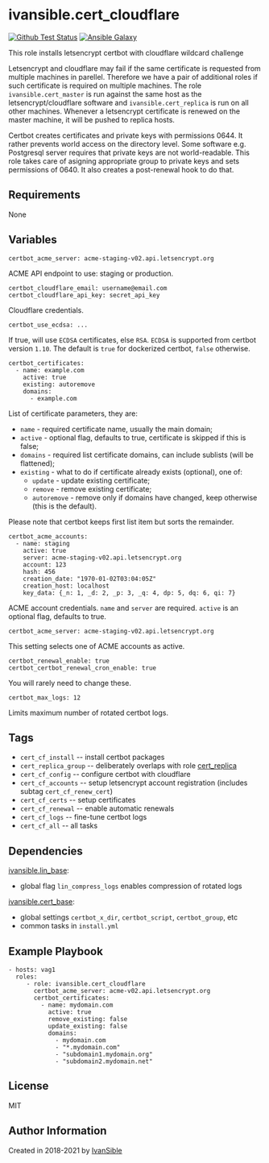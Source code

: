 # ivansible.cert_cloudflare

[![Github Test Status](https://github.com/ivansible/cert-cloudflare/workflows/test/badge.svg?branch=master)](https://github.com/ivansible/cert-cloudflare/actions)
[![Ansible Galaxy](https://img.shields.io/badge/galaxy-ivansible.cert__cloudflare-68a.svg?style=flat)](https://galaxy.ansible.com/ivansible/cert_cloudflare/)

This role installs letsencrypt certbot with cloudflare wildcard challenge

Letsencrypt and cloudflare may fail if the same certificate is requested
from multiple machines in parellel. Therefore we have a pair of additional
roles if such certificate is required on multiple machines. The role
`ivansible.cert_master` is run against the same host as the
letsencrypt/cloudflare software and `ivansible.cert_replica` is run
on all other machines. Whenever a letsencrypt certificate is renewed on the
master machine, it will be pushed to replica hosts.

Certbot creates certificates and private keys with permissions 0644.
It rather prevents world access on the directory level.
Some software e.g. Postgresql server requires that private keys are not world-readable.
This role takes care of asigning appropriate group to private keys
and sets permissions of 0640. It also creates a post-renewal hook to do that.


## Requirements

None


## Variables

    certbot_acme_server: acme-staging-v02.api.letsencrypt.org
ACME API endpoint to use: staging or production.

    certbot_cloudflare_email: username@email.com
    certbot_cloudflare_api_key: secret_api_key
Cloudflare credentials.

    certbot_use_ecdsa: ...
If true, will use `ECDSA` certificates, else `RSA`.
`ECDSA` is supported from certbot version `1.10`.
The default is `true` for dockerized certbot, `false` otherwise.

    certbot_certificates:
      - name: example.com
        active: true
        existing: autoremove
        domains:
          - example.com
List of certificate parameters, they are:
  - `name` - required certificate name, usually the main domain;
  - `active` - optional flag, defaults to true,
               certificate is skipped if this is false;
  - `domains` - required list certificate domains,
                can include sublists (will be flattened);
  - `existing` - what to do if certificate already exists (optional),
                 one of:
    - `update` - update existing certificate;
    - `remove` - remove existing certificate;
    - `autoremove` - remove only if domains have changed, keep otherwise
                     (this is the default).

Please note that certbot keeps first list item but sorts the remainder.

    certbot_acme_accounts:
      - name: staging
        active: true
        server: acme-staging-v02.api.letsencrypt.org
        account: 123
        hash: 456
        creation_date: "1970-01-02T03:04:05Z"
        creation_host: localhost
        key_data: {_n: 1, _d: 2, _p: 3, _q: 4, dp: 5, dq: 6, qi: 7}

ACME account credentials.
`name` and `server` are required.
`active` is an optional flag, defaults to true.

    certbot_acme_server: acme-staging-v02.api.letsencrypt.org
This setting selects one of ACME accounts as active.

    certbot_renewal_enable: true
    certbot_certbot_renewal_cron_enable: true
You will rarely need to change these.

    certbot_max_logs: 12
Limits maximum number of rotated certbot logs.


## Tags

- `cert_cf_install` -- install certbot packages
- `cert_replica_group` -- deliberately overlaps with role
                          [cert_replica](https://github.com/ivansible/cert-replica)
- `cert_cf_config` -- configure certbot with cloudflare
- `cert_cf_accounts` -- setup letsencrypt account registration
                        (includes subtag `cert_cf_renew_cert`)
- `cert_cf_certs` -- setup certificates
- `cert_cf_renewal` -- enable automatic renewals
- `cert_cf_logs` -- fine-tune certbot logs
- `cert_cf_all` -- all tasks


## Dependencies

[ivansible.lin_base](https://github.com/ivansible/lin-base):
  - global flag `lin_compress_logs` enables compression of rotated logs

[ivansible.cert_base](https://github.com/ivansible/lin-base):
  - global settings `certbot_x_dir`, `certbot_script`, `certbot_group`, etc
  - common tasks in `install.yml`


## Example Playbook

    - hosts: vag1
      roles:
         - role: ivansible.cert_cloudflare
           certbot_acme_server: acme-v02.api.letsencrypt.org
           certbot_certificates:
             - name: mydomain.com
               active: true
               remove_existing: false
               update_existing: false
               domains:
                 - mydomain.com
                 - "*.mydomain.com"
                 - "subdomain1.mydomain.org"
                 - "subdomain2.mydomain.net"


## License

MIT

## Author Information

Created in 2018-2021 by [IvanSible](https://github.com/ivansible)
